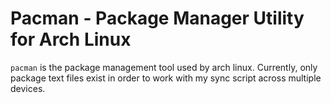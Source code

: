 Pacman - Package Manager Utility for Arch Linux
===============================================

`pacman` is the package management tool used by arch linux. Currently, only
package text files exist in order to work with my sync script across multiple
devices.
